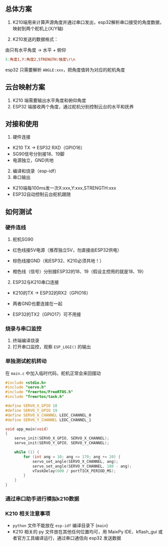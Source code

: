 ## 总体方案

1. K210端用来计算声源角度并通过串口发出，esp32解析串口接受的角度数据，映射到两个舵机上(X/Y轴)

2. K210发送的数据格式：

由只有水平角度 -> 水平 + 俯仰

```makefile
X:角度1,Y:角度2,STRENGTH:强度\r\n
```

esp32 只需要解析 `ANGLE:xxx`，把角度值转为对应的舵机角度

## 云台映射方案

1. K210 端需要输出水平角度和俯仰角度
2. ESP32 端接收两个角度，通过舵机分别控制云台的水平和抚养

## 对接和使用

1. 硬件连接

- K210 TX → ESP32 RXD（GPIO16）
- SG90信号分别接18、19脚
- 电源独立，GND共地

2. 编译和烧录（esp-idf）
3. 串口输出
- K210端每100ms发一次X:xxx,Y:xxx,STRENGTH:xxx
- ESP32自动控制云台舵机跟随


## 如何测试

### 硬件连线

1. 舵机SG90

- 红色线接5V电源（推荐独立5V，勿直接由ESP32供电）

- 棕色线接GND（和ESP32、K210必须共地！）

- 橙色线（信号）分别接ESP32的18、19（假设主控用的就是18、19）

2. ESP32与K210串口连接

- K210的TX → ESP32的RX2（GPIO16）

- 两者GND也要连接在一起

- ESP32的TX2（GPIO17）可不用接

### 烧录与串口监控

1. 终端编译烧录
2. 打开串口监控，观察 `ESP_LOGI()` 的输出

### 单独测试舵机转动

在 `main.c` 中加入临时代码，舵机正常会来回摆动

```cpp
#include <stdio.h>
#include "servo.h"
#include "freertos/FreeRTOS.h"
#include "freertos/task.h"

#define SERVO_X_GPIO 18
#define SERVO_Y_GPIO 19
#define SERVO_X_CHANNEL LEDC_CHANNEL_0
#define SERVO_Y_CHANNEL LEDC_CHANNEL_1

void app_main(void)
{
    servo_init(SERVO_X_GPIO, SERVO_X_CHANNEL);
    servo_init(SERVO_Y_GPIO, SERVO_Y_CHANNEL);

    while (1) {
        for (int ang = 10; ang <= 170; ang += 20) {
            servo_set_angle(SERVO_X_CHANNEL, ang);
            servo_set_angle(SERVO_Y_CHANNEL, 180 - ang);
            vTaskDelay(600 / portTICK_PERIOD_MS);
        }
    }
}

```

### 通过串口助手进行模拟k210数据


### K210 相关注意事项

- `python` 文件不能放在 `esp-idf` 编译目录下 (`main`)
- K210 相关的 py 文件放在其他任何位置均可，用 MaixPy IDE、kflash_gui 或者官方工具编译运行，通过串口通信向 esp32 发送数据